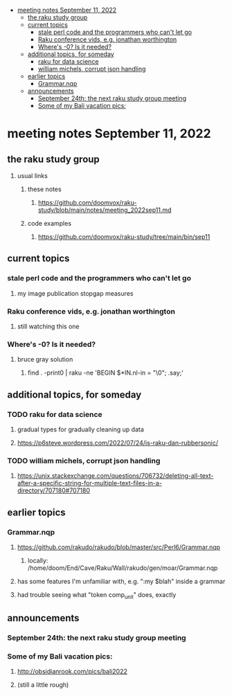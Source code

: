 - [meeting notes September 11, 2022](#orgdacef7e)
  - [the raku study group](#org0e56b8e)
  - [current topics](#orgf31d647)
    - [stale perl code and the programmers who can't let go](#orgda8c815)
    - [Raku conference vids, e.g. jonathan worthington](#orgf17ca1f)
    - [Where's -0?  Is it needed?](#orge5c7c6c)
  - [additional topics, for someday](#orgdeccdc2)
    - [raku for data science](#org69bfec9)
    - [william michels, corrupt json handling](#orgb8ac7a4)
  - [earlier topics](#org68bc450)
    - [Grammar.nqp](#org2f11c6a)
  - [announcements](#orgf875b9f)
    - [September 24th: the next raku study group meeting](#orgf913396)
    - [Some of my Bali vacation pics:](#org04c5be9)


<a id="orgdacef7e"></a>

# meeting notes September 11, 2022


<a id="org0e56b8e"></a>

## the raku study group

1.  usual links

    1.  these notes
    
        1.  <https://github.com/doomvox/raku-study/blob/main/notes/meeting_2022sep11.md>
    
    2.  code examples
    
        1.  <https://github.com/doomvox/raku-study/tree/main/bin/sep11>


<a id="orgf31d647"></a>

## current topics


<a id="orgda8c815"></a>

### stale perl code and the programmers who can't let go

1.  my image publication stopgap measures


<a id="orgf17ca1f"></a>

### Raku conference vids, e.g. jonathan worthington

1.  still watching this one


<a id="orge5c7c6c"></a>

### Where's -0?  Is it needed?

1.  bruce gray solution

    1.  find . -print0 | raku -ne 'BEGIN $\*IN.nl-in = "\\0"; .say;'


<a id="orgdeccdc2"></a>

## additional topics, for someday


<a id="org69bfec9"></a>

### TODO raku for data science

1.  gradual types for gradually cleaning up data

2.  <https://p6steve.wordpress.com/2022/07/24/is-raku-dan-rubbersonic/>


<a id="orgb8ac7a4"></a>

### TODO william michels, corrupt json handling

1.  <https://unix.stackexchange.com/questions/706732/deleting-all-text-after-a-specific-string-for-multiple-text-files-in-a-directory/707180#707180>


<a id="org68bc450"></a>

## earlier topics


<a id="org2f11c6a"></a>

### Grammar.nqp

1.  <https://github.com/rakudo/rakudo/blob/master/src/Perl6/Grammar.nqp>

    1.  locally: /home/doom/End/Cave/Raku/Wall/rakudo/gen/moar/Grammar.nqp

2.  has some features I'm unfamiliar with, e.g. ":my $blah" inside a grammar

3.  had trouble seeing what "token comp<sub>unit</sub>" does, exactly


<a id="orgf875b9f"></a>

## announcements


<a id="orgf913396"></a>

### September 24th: the next raku study group meeting


<a id="org04c5be9"></a>

### Some of my Bali vacation pics:

1.  <http://obsidianrook.com/pics/bali2022>

2.  (still a little rough)
